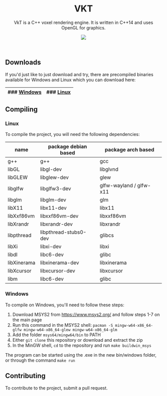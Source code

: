 <h1 align="center">VKT</h1>
<p align="center">VkT is a C++ voxel rendering engine. It is written in C++14 and uses OpenGL for graphics.</p>
<p align="center"> <img src="https://cdn.discordapp.com/attachments/934901281703747635/935902064242987108/unknown.png"> </p>
<br>

## Downloads
If you'd just like to just download and try, there are precompiled binaries available for Windows and Linux which you can download here:

| ### [Windows](https://nightly.link/garv-shah/vkt/workflows/make-windows/main/windows.zip) | ### [Linux](https://nightly.link/garv-shah/vkt/workflows/make-linux/main/linux.zip) |
|---------|-------|

## Compiling
### Linux
To compile the project, you will need the following dependencies:

| name | package debian based | package arch based |
|---|---|---|
|g++|g++|gcc|
|libGL|libgl-dev|libglvnd|
|libGLEW|libglew-dev|glew|
|libglfw|libglfw3-dev|glfw-wayland / glfw-x11|
|libglm|libglm-dev|glm|
|libX11|libx11-dev|libx11|
|libXxf86vm|libxxf86vm-dev|libxxf86vm|
|libXrandr|libxrandr-dev|libxrandr|
|libpthread|libpthread-stubs0-dev|glibcs|
|libXi|libxi-dev|libxi|
|libdl|libc6-dev|glibc|
|libXinerama|libxinerama-dev|libxinerama|
|libXcursor|libxcursor-dev|libxcursor|
|libm|libc6-dev|glibc|

### Windows
To compile on Windows, you'll need to follow these steps:

1. Download MSYS2 from https://www.msys2.org/ and follow steps 1-7 on the main page
2. Run this command in the MSYS2 shell: `pacman -S mingw-w64-x86_64-glfw mingw-w64-x86_64-glew mingw-w64-x86_64-glm`
3. Add the folder `msys64/mingw64/bin` to PATH
4. Either `git clone` this repository or download and extract the zip
5. In the MinGW shell, `cd` to the repository and run `make buildwin_msys`

The program can be started using the .exe in the new bin/windows folder, or through the command `make run`

## Contributing
To contribute to the project, submit a pull request.
